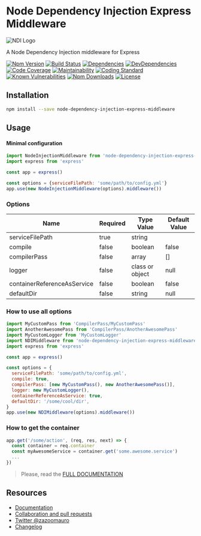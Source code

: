 Node Dependency Injection Express Middleware
============================================

![NDI Logo](http://image.ibb.co/iGnCUn/logojoy.png)

A Node Dependency Injection middleware for Express

[![Npm Version](https://badge.fury.io/js/node-dependency-injection-express-middleware.svg)](https://badge.fury.io/js/node-dependency-injection-express-middleware)
[![Build Status](https://travis-ci.org/zazoomauro/node-dependency-injection-express-middleware.svg?branch=master)](https://travis-ci.org/zazoomauro/node-dependency-injection-express-middleware)
[![Dependencies](https://david-dm.org/zazoomauro/node-dependency-injection-express-middleware.svg)](https://david-dm.org/zazoomauro/node-dependency-injection-express-middleware)
[![DevDependencies](https://david-dm.org/zazoomauro/node-dependency-injection-express-middleware/dev-status.svg)](https://david-dm.org/zazoomauro/node-dependency-injection-express-middleware#info=devDependencies)
[![Code Coverage](https://codecov.io/gh/zazoomauro/node-dependency-injection-express-middleware/branch/master/graph/badge.svg)](https://codecov.io/gh/zazoomauro/node-dependency-injection-express-middleware)
[![Maintainability](https://api.codeclimate.com/v1/badges/54d93c7090e693ab753c/maintainability)](https://codeclimate.com/github/zazoomauro/node-dependency-injection-express-middleware/maintainability)
[![Coding Standard](https://img.shields.io/badge/code%20style-standard-brightgreen.svg)](http://standardjs.com/)
[![Known Vulnerabilities](https://snyk.io/test/github/zazoomauro/node-dependency-injection-express-middleware/badge.svg)](https://snyk.io/test/github/zazoomauro/node-dependency-injection-express-middleware)
[![Npm Downloads](https://img.shields.io/npm/dm/node-dependency-injection-express-middleware.svg?maxAge=2592000)](https://www.npmjs.com/package/node-dependency-injection-express-middleware)
[![License](https://img.shields.io/npm/l/node-dependency-injection-express-middleware.svg?maxAge=2592000?style=plastic)](https://github.com/zazoomauro/node-dependency-injection-express-middleware/blob/master/LICENCE)
 
Installation
------------

```sh
npm install --save node-dependency-injection-express-middleware
```

Usage
-----------

#### Minimal configuration
```js
import NodeInjectionMiddleware from 'node-dependency-injection-express-middleware'
import express from 'express'

const app = express()

const options = {serviceFilePath: 'some/path/to/config.yml'}
app.use(new NodeInjectionMiddleware(options).middleware())
```

### Options

| Name                        | Required | Type Value      | Default Value  |
| --------------------------- | -------- | --------------- | -------------- |
| serviceFilePath             | true     | string          |                |
| compile                     | false    | boolean         | false          |
| compilerPass                | false    | array           | []             |
| logger                      | false    | class or object | null           |
| containerReferenceAsService | false    | boolean         | false          |
| defaultDir                  | false    | string          | null           |

### How to use all options

```js
import MyCustomPass from 'CompilerPass/MyCustomPass'
import AnotherAwesomePass from 'CompilerPass/AnotherAwesomePass'
import MyCustomLogger from 'MyCustomLogger'
import NDIMiddleware from 'node-dependency-injection-express-middleware'
import express from 'express'

const app = express()

const options = {
  serviceFilePath: 'some/path/to/config.yml', 
  compile: true,
  compilerPass: [new MyCustomPass(), new AnotherAwesomePass()],
  logger: new MyCustomLogger(),
  containerReferenceAsService: true,
  defaultDir: '/some/cool/dir',
}
app.use(new NDIMiddleware(options).middleware())
```

### How to get the container

```js
app.get('/some/action', (req, res, next) => {
  const container = req.container
  const myAwesomeService = container.get('some.awesome.service')
  ...
})
```

> Please, read the [FULL DOCUMENTATION](https://github.com/zazoomauro/node-dependency-injection/wiki)

Resources
---------

- [Documentation](https://github.com/zazoomauro/node-dependency-injection/wiki)
- [Collaboration and pull requests](CONTRIBUTING.md)
- [Twitter @zazoomauro](https://twitter.com/zazoomauro)
- [Changelog](CHANGELOG.md)
